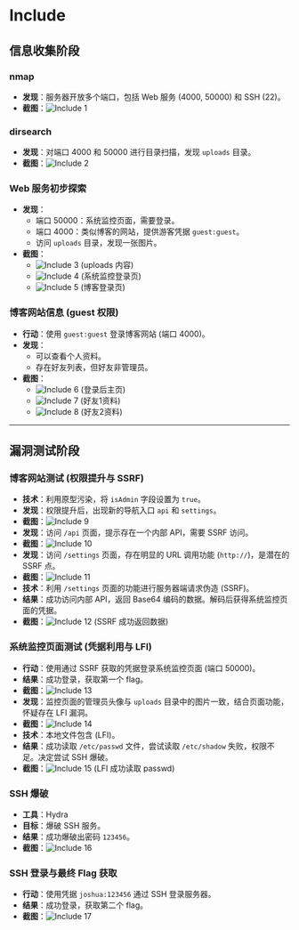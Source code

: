 # Include

## 信息收集阶段

### nmap
- **发现**：服务器开放多个端口，包括 Web 服务 (4000, 50000) 和 SSH (22)。
- **截图**：![Include 1](./iamges/Include1.png)

### dirsearch
- **发现**：对端口 4000 和 50000 进行目录扫描，发现 `uploads` 目录。
- **截图**：![Include 2](./iamges/Include2.png)

### Web 服务初步探索
- **发现**：
    - 端口 50000：系统监控页面，需要登录。
    - 端口 4000：类似博客的网站，提供游客凭据 `guest:guest`。
    - 访问 `uploads` 目录，发现一张图片。
- **截图**：
    - ![Include 3](./iamges/Include3.png) (uploads 内容)
    - ![Include 4](./iamges/Include4.png) (系统监控登录页)
    - ![Include 5](./iamges/Include5.png) (博客登录页)

### 博客网站信息 (guest 权限)
- **行动**：使用 `guest:guest` 登录博客网站 (端口 4000)。
- **发现**：
    - 可以查看个人资料。
    - 存在好友列表，但好友非管理员。
- **截图**：
    - ![Include 6](./iamges/Include8.png) (登录后主页)
    - ![Include 7](./iamges/Include7.png) (好友1资料)
    - ![Include 8](./iamges/Include6.png) (好友2资料)

---

## 漏洞测试阶段

### 博客网站测试 (权限提升与 SSRF)
- **技术**：利用原型污染，将 `isAdmin` 字段设置为 `true`。
- **发现**：权限提升后，出现新的导航入口 `api` 和 `settings`。
- **截图**：![Include 9](./iamges/Include9.png)
- **发现**：访问 `/api` 页面，提示存在一个内部 API，需要 SSRF 访问。
- **截图**：![Include 10](./iamges/Include10.png)
- **发现**：访问 `/settings` 页面，存在明显的 URL 调用功能 (`http://`)，是潜在的 SSRF 点。
- **截图**：![Include 11](./iamges/Include11.png)
- **技术**：利用 `/settings` 页面的功能进行服务器端请求伪造 (SSRF)。
- **结果**：成功访问内部 API，返回 Base64 编码的数据。解码后获得系统监控页面的凭据。
- **截图**：![Include 12](./iamges/Include12.png) (SSRF 成功返回数据)

### 系统监控页面测试 (凭据利用与 LFI)
- **行动**：使用通过 SSRF 获取的凭据登录系统监控页面 (端口 50000)。
- **结果**：成功登录，获取第一个 flag。
- **截图**：![Include 13](./iamges/Include13.png)
- **发现**：监控页面的管理员头像与 `uploads` 目录中的图片一致，结合页面功能，怀疑存在 LFI 漏洞。
- **截图**：![Include 14](./iamges/Include14.png) 
- **技术**：本地文件包含 (LFI)。
- **结果**：成功读取 `/etc/passwd` 文件，尝试读取 `/etc/shadow` 失败，权限不足。决定尝试 SSH 爆破。
- **截图**：![Include 15](./iamges/Include15.png) (LFI 成功读取 passwd)

### SSH 爆破
- **工具**：Hydra
- **目标**：爆破 SSH 服务。
- **结果**：成功爆破出密码 `123456`。
- **截图**：![Include 16](./iamges/Include16.png)

### SSH 登录与最终 Flag 获取
- **行动**：使用凭据 `joshua:123456` 通过 SSH 登录服务器。
- **结果**：成功登录，获取第二个 flag。
- **截图**：![Include 17](./iamges/Include17.png)